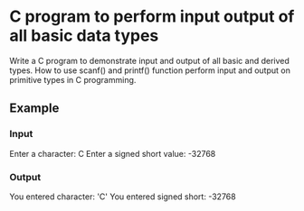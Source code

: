 # C program to perform input output of all basic data types

Write a C program to demonstrate input and output of all basic and derived
types. How to use scanf() and printf() function perform input and output on
primitive types in C programming.

## Example

### Input

Enter a character: C
Enter a signed short value: -32768

### Output

You entered character: 'C'
You entered signed short: -32768

